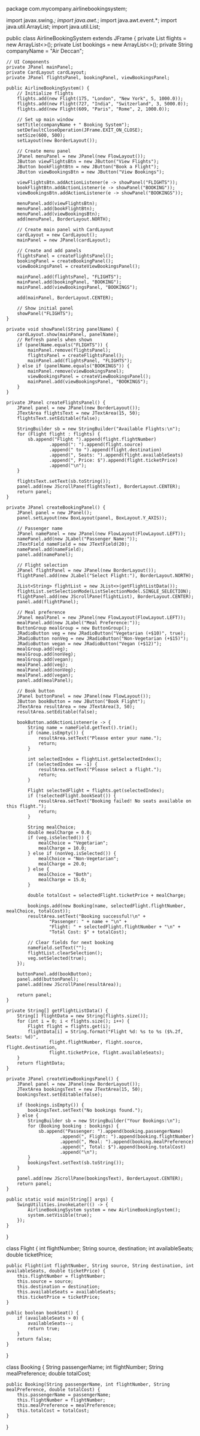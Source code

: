 package com.mycompany.airlinebookingsystem;

import javax.swing.*;
import java.awt.*;
import java.awt.event.*;
import java.util.ArrayList;
import java.util.List;

public class AirlineBookingSystem extends JFrame {
    private List<Flight> flights = new ArrayList<>();
    private List<Booking> bookings = new ArrayList<>();
    private String companyName = "Air Deccan";

    // UI Components
    private JPanel mainPanel;
    private CardLayout cardLayout;
    private JPanel flightsPanel, bookingPanel, viewBookingsPanel;

    public AirlineBookingSystem() {
        // Initialize flights
        flights.add(new Flight(175, "London", "New York", 5, 1000.0));
        flights.add(new Flight(727, "India", "Switzerland", 3, 5000.0));
        flights.add(new Flight(609, "Paris", "Rome", 2, 1000.0));

        // Set up main window
        setTitle(companyName + " Booking System");
        setDefaultCloseOperation(JFrame.EXIT_ON_CLOSE);
        setSize(600, 500);
        setLayout(new BorderLayout());

        // Create menu panel
        JPanel menuPanel = new JPanel(new FlowLayout());
        JButton viewFlightsBtn = new JButton("View Flights");
        JButton bookFlightBtn = new JButton("Book a Flight");
        JButton viewBookingsBtn = new JButton("View Bookings");

        viewFlightsBtn.addActionListener(e -> showPanel("FLIGHTS"));
        bookFlightBtn.addActionListener(e -> showPanel("BOOKING"));
        viewBookingsBtn.addActionListener(e -> showPanel("BOOKINGS"));

        menuPanel.add(viewFlightsBtn);
        menuPanel.add(bookFlightBtn);
        menuPanel.add(viewBookingsBtn);
        add(menuPanel, BorderLayout.NORTH);

        // Create main panel with CardLayout
        cardLayout = new CardLayout();
        mainPanel = new JPanel(cardLayout);

        // Create and add panels
        flightsPanel = createFlightsPanel();
        bookingPanel = createBookingPanel();
        viewBookingsPanel = createViewBookingsPanel();

        mainPanel.add(flightsPanel, "FLIGHTS");
        mainPanel.add(bookingPanel, "BOOKING");
        mainPanel.add(viewBookingsPanel, "BOOKINGS");

        add(mainPanel, BorderLayout.CENTER);

        // Show initial panel
        showPanel("FLIGHTS");
    }

    private void showPanel(String panelName) {
        cardLayout.show(mainPanel, panelName);
        // Refresh panels when shown
        if (panelName.equals("FLIGHTS")) {
            mainPanel.remove(flightsPanel);
            flightsPanel = createFlightsPanel();
            mainPanel.add(flightsPanel, "FLIGHTS");
        } else if (panelName.equals("BOOKINGS")) {
            mainPanel.remove(viewBookingsPanel);
            viewBookingsPanel = createViewBookingsPanel();
            mainPanel.add(viewBookingsPanel, "BOOKINGS");
        }
    }

    private JPanel createFlightsPanel() {
        JPanel panel = new JPanel(new BorderLayout());
        JTextArea flightsText = new JTextArea(15, 50);
        flightsText.setEditable(false);

        StringBuilder sb = new StringBuilder("Available Flights:\n");
        for (Flight flight : flights) {
            sb.append("Flight ").append(flight.flightNumber)
                    .append(": ").append(flight.source)
                    .append(" to ").append(flight.destination)
                    .append(", Seats: ").append(flight.availableSeats)
                    .append(", Price: $").append(flight.ticketPrice)
                    .append("\n");
        }

        flightsText.setText(sb.toString());
        panel.add(new JScrollPane(flightsText), BorderLayout.CENTER);
        return panel;
    }

    private JPanel createBookingPanel() {
        JPanel panel = new JPanel();
        panel.setLayout(new BoxLayout(panel, BoxLayout.Y_AXIS));

        // Passenger name
        JPanel namePanel = new JPanel(new FlowLayout(FlowLayout.LEFT));
        namePanel.add(new JLabel("Passenger Name:"));
        JTextField nameField = new JTextField(20);
        namePanel.add(nameField);
        panel.add(namePanel);

        // Flight selection
        JPanel flightPanel = new JPanel(new BorderLayout());
        flightPanel.add(new JLabel("Select Flight:"), BorderLayout.NORTH);

        JList<String> flightList = new JList<>(getFlightListData());
        flightList.setSelectionMode(ListSelectionModel.SINGLE_SELECTION);
        flightPanel.add(new JScrollPane(flightList), BorderLayout.CENTER);
        panel.add(flightPanel);

        // Meal preference
        JPanel mealPanel = new JPanel(new FlowLayout(FlowLayout.LEFT));
        mealPanel.add(new JLabel("Meal Preference:"));
        ButtonGroup mealGroup = new ButtonGroup();
        JRadioButton veg = new JRadioButton("Vegetarian (+$10)", true);
        JRadioButton nonVeg = new JRadioButton("Non-Vegetarian (+$15)");
        JRadioButton vegan = new JRadioButton("Vegan (+$12)");
        mealGroup.add(veg);
        mealGroup.add(nonVeg);
        mealGroup.add(vegan);
        mealPanel.add(veg);
        mealPanel.add(nonVeg);
        mealPanel.add(vegan);
        panel.add(mealPanel);

        // Book button
        JPanel buttonPanel = new JPanel(new FlowLayout());
        JButton bookButton = new JButton("Book Flight");
        JTextArea resultArea = new JTextArea(3, 50);
        resultArea.setEditable(false);

        bookButton.addActionListener(e -> {
            String name = nameField.getText().trim();
            if (name.isEmpty()) {
                resultArea.setText("Please enter your name.");
                return;
            }

            int selectedIndex = flightList.getSelectedIndex();
            if (selectedIndex == -1) {
                resultArea.setText("Please select a flight.");
                return;
            }

            Flight selectedFlight = flights.get(selectedIndex);
            if (!selectedFlight.bookSeat()) {
                resultArea.setText("Booking failed! No seats available on this flight.");
                return;
            }

            String mealChoice;
            double mealCharge = 0.0;
            if (veg.isSelected()) {
                mealChoice = "Vegetarian";
                mealCharge = 10.0;
            } else if (nonVeg.isSelected()) {
                mealChoice = "Non-Vegetarian";
                mealCharge = 20.0;
            } else {
                mealChoice = "Both";
                mealCharge = 15.0;
            }

            double totalCost = selectedFlight.ticketPrice + mealCharge;

            bookings.add(new Booking(name, selectedFlight.flightNumber, mealChoice, totalCost));
            resultArea.setText("Booking successful!\n" +
                    "Passenger: " + name + "\n" +
                    "Flight: " + selectedFlight.flightNumber + "\n" +
                    "Total Cost: $" + totalCost);

            // Clear fields for next booking
            nameField.setText("");
            flightList.clearSelection();
            veg.setSelected(true);
        });

        buttonPanel.add(bookButton);
        panel.add(buttonPanel);
        panel.add(new JScrollPane(resultArea));

        return panel;
    }

    private String[] getFlightListData() {
        String[] flightData = new String[flights.size()];
        for (int i = 0; i < flights.size(); i++) {
            Flight flight = flights.get(i);
            flightData[i] = String.format("Flight %d: %s to %s ($%.2f, Seats: %d)",
                    flight.flightNumber, flight.source, flight.destination,
                    flight.ticketPrice, flight.availableSeats);
        }
        return flightData;
    }

    private JPanel createViewBookingsPanel() {
        JPanel panel = new JPanel(new BorderLayout());
        JTextArea bookingsText = new JTextArea(15, 50);
        bookingsText.setEditable(false);

        if (bookings.isEmpty()) {
            bookingsText.setText("No bookings found.");
        } else {
            StringBuilder sb = new StringBuilder("Your Bookings:\n");
            for (Booking booking : bookings) {
                sb.append("Passenger: ").append(booking.passengerName)
                        .append(", Flight: ").append(booking.flightNumber)
                        .append(", Meal: ").append(booking.mealPreference)
                        .append(", Total: $").append(booking.totalCost)
                        .append("\n");
            }
            bookingsText.setText(sb.toString());
        }

        panel.add(new JScrollPane(bookingsText), BorderLayout.CENTER);
        return panel;
    }

    public static void main(String[] args) {
        SwingUtilities.invokeLater(() -> {
            AirlineBookingSystem system = new AirlineBookingSystem();
            system.setVisible(true);
        });
    }
}

class Flight {
    int flightNumber;
    String source, destination;
    int availableSeats;
    double ticketPrice;

    public Flight(int flightNumber, String source, String destination, int availableSeats, double ticketPrice) {
        this.flightNumber = flightNumber;
        this.source = source;
        this.destination = destination;
        this.availableSeats = availableSeats;
        this.ticketPrice = ticketPrice;
    }

    public boolean bookSeat() {
        if (availableSeats > 0) {
            availableSeats--;
            return true;
        }
        return false;
    }
}

class Booking {
    String passengerName;
    int flightNumber;
    String mealPreference;
    double totalCost;

    public Booking(String passengerName, int flightNumber, String mealPreference, double totalCost) {
        this.passengerName = passengerName;
        this.flightNumber = flightNumber;
        this.mealPreference = mealPreference;
        this.totalCost = totalCost;
    }
}

